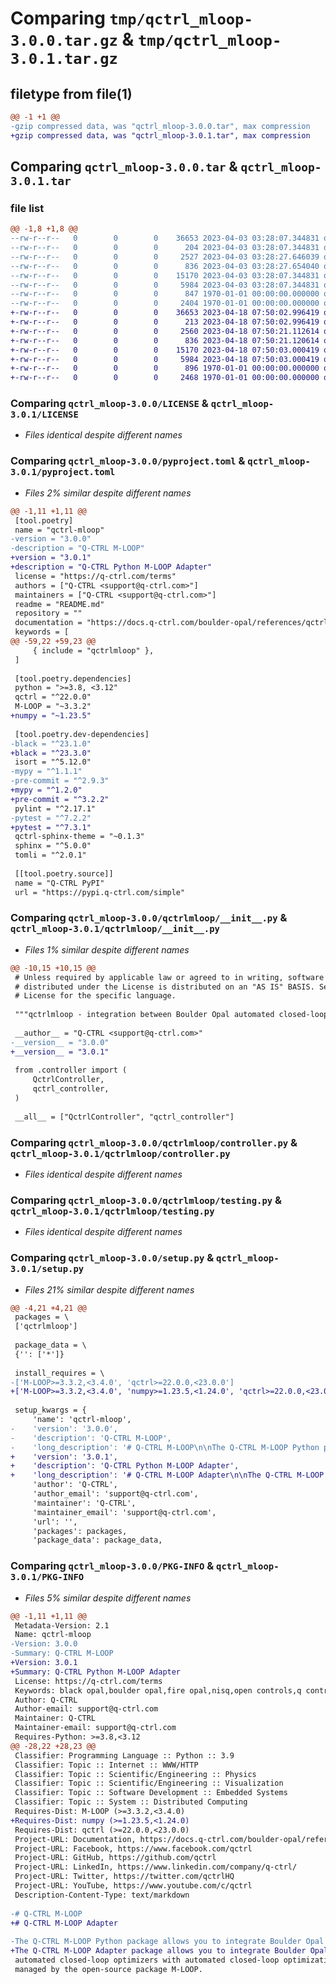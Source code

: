 # Comparing `tmp/qctrl_mloop-3.0.0.tar.gz` & `tmp/qctrl_mloop-3.0.1.tar.gz`

## filetype from file(1)

```diff
@@ -1 +1 @@
-gzip compressed data, was "qctrl_mloop-3.0.0.tar", max compression
+gzip compressed data, was "qctrl_mloop-3.0.1.tar", max compression
```

## Comparing `qctrl_mloop-3.0.0.tar` & `qctrl_mloop-3.0.1.tar`

### file list

```diff
@@ -1,8 +1,8 @@
--rw-r--r--   0        0        0    36653 2023-04-03 03:28:07.344831 qctrl_mloop-3.0.0/LICENSE
--rw-r--r--   0        0        0      204 2023-04-03 03:28:07.344831 qctrl_mloop-3.0.0/README.md
--rw-r--r--   0        0        0     2527 2023-04-03 03:28:27.646039 qctrl_mloop-3.0.0/pyproject.toml
--rw-r--r--   0        0        0      836 2023-04-03 03:28:27.654040 qctrl_mloop-3.0.0/qctrlmloop/__init__.py
--rw-r--r--   0        0        0    15170 2023-04-03 03:28:07.344831 qctrl_mloop-3.0.0/qctrlmloop/controller.py
--rw-r--r--   0        0        0     5984 2023-04-03 03:28:07.344831 qctrl_mloop-3.0.0/qctrlmloop/testing.py
--rw-r--r--   0        0        0      847 1970-01-01 00:00:00.000000 qctrl_mloop-3.0.0/setup.py
--rw-r--r--   0        0        0     2404 1970-01-01 00:00:00.000000 qctrl_mloop-3.0.0/PKG-INFO
+-rw-r--r--   0        0        0    36653 2023-04-18 07:50:02.996419 qctrl_mloop-3.0.1/LICENSE
+-rw-r--r--   0        0        0      213 2023-04-18 07:50:02.996419 qctrl_mloop-3.0.1/README.md
+-rw-r--r--   0        0        0     2560 2023-04-18 07:50:21.112614 qctrl_mloop-3.0.1/pyproject.toml
+-rw-r--r--   0        0        0      836 2023-04-18 07:50:21.120614 qctrl_mloop-3.0.1/qctrlmloop/__init__.py
+-rw-r--r--   0        0        0    15170 2023-04-18 07:50:03.000419 qctrl_mloop-3.0.1/qctrlmloop/controller.py
+-rw-r--r--   0        0        0     5984 2023-04-18 07:50:03.000419 qctrl_mloop-3.0.1/qctrlmloop/testing.py
+-rw-r--r--   0        0        0      896 1970-01-01 00:00:00.000000 qctrl_mloop-3.0.1/setup.py
+-rw-r--r--   0        0        0     2468 1970-01-01 00:00:00.000000 qctrl_mloop-3.0.1/PKG-INFO
```

### Comparing `qctrl_mloop-3.0.0/LICENSE` & `qctrl_mloop-3.0.1/LICENSE`

 * *Files identical despite different names*

### Comparing `qctrl_mloop-3.0.0/pyproject.toml` & `qctrl_mloop-3.0.1/pyproject.toml`

 * *Files 2% similar despite different names*

```diff
@@ -1,11 +1,11 @@
 [tool.poetry]
 name = "qctrl-mloop"
-version = "3.0.0"
-description = "Q-CTRL M-LOOP"
+version = "3.0.1"
+description = "Q-CTRL Python M-LOOP Adapter"
 license = "https://q-ctrl.com/terms"
 authors = ["Q-CTRL <support@q-ctrl.com>"]
 maintainers = ["Q-CTRL <support@q-ctrl.com>"]
 readme = "README.md"
 repository = ""
 documentation = "https://docs.q-ctrl.com/boulder-opal/references/qctrl-mloop/"
 keywords = [
@@ -59,22 +59,23 @@
     { include = "qctrlmloop" },
 ]
 
 [tool.poetry.dependencies]
 python = ">=3.8, <3.12"
 qctrl = "^22.0.0"
 M-LOOP = "~3.3.2"
+numpy = "~1.23.5"
 
 [tool.poetry.dev-dependencies]
-black = "^23.1.0"
+black = "^23.3.0"
 isort = "^5.12.0"
-mypy = "^1.1.1"
-pre-commit = "^2.9.3"
+mypy = "^1.2.0"
+pre-commit = "^3.2.2"
 pylint = "^2.17.1"
-pytest = "^7.2.2"
+pytest = "^7.3.1"
 qctrl-sphinx-theme = "~0.1.3"
 sphinx = "^5.0.0"
 tomli = "^2.0.1"
 
 [[tool.poetry.source]]
 name = "Q-CTRL PyPI"
 url = "https://pypi.q-ctrl.com/simple"
```

### Comparing `qctrl_mloop-3.0.0/qctrlmloop/__init__.py` & `qctrl_mloop-3.0.1/qctrlmloop/__init__.py`

 * *Files 1% similar despite different names*

```diff
@@ -10,15 +10,15 @@
 # Unless required by applicable law or agreed to in writing, software
 # distributed under the License is distributed on an "AS IS" BASIS. See the
 # License for the specific language.
 
 """qctrlmloop - integration between Boulder Opal automated closed-loop optimizers and M-LOOP"""
 
 __author__ = "Q-CTRL <support@q-ctrl.com>"
-__version__ = "3.0.0"
+__version__ = "3.0.1"
 
 from .controller import (
     QctrlController,
     qctrl_controller,
 )
 
 __all__ = ["QctrlController", "qctrl_controller"]
```

### Comparing `qctrl_mloop-3.0.0/qctrlmloop/controller.py` & `qctrl_mloop-3.0.1/qctrlmloop/controller.py`

 * *Files identical despite different names*

### Comparing `qctrl_mloop-3.0.0/qctrlmloop/testing.py` & `qctrl_mloop-3.0.1/qctrlmloop/testing.py`

 * *Files identical despite different names*

### Comparing `qctrl_mloop-3.0.0/setup.py` & `qctrl_mloop-3.0.1/setup.py`

 * *Files 21% similar despite different names*

```diff
@@ -4,21 +4,21 @@
 packages = \
 ['qctrlmloop']
 
 package_data = \
 {'': ['*']}
 
 install_requires = \
-['M-LOOP>=3.3.2,<3.4.0', 'qctrl>=22.0.0,<23.0.0']
+['M-LOOP>=3.3.2,<3.4.0', 'numpy>=1.23.5,<1.24.0', 'qctrl>=22.0.0,<23.0.0']
 
 setup_kwargs = {
     'name': 'qctrl-mloop',
-    'version': '3.0.0',
-    'description': 'Q-CTRL M-LOOP',
-    'long_description': '# Q-CTRL M-LOOP\n\nThe Q-CTRL M-LOOP Python package allows you to integrate Boulder Opal\nautomated closed-loop optimizers with automated closed-loop optimizations\nmanaged by the open-source package M-LOOP.\n',
+    'version': '3.0.1',
+    'description': 'Q-CTRL Python M-LOOP Adapter',
+    'long_description': '# Q-CTRL M-LOOP Adapter\n\nThe Q-CTRL M-LOOP Adapter package allows you to integrate Boulder Opal\nautomated closed-loop optimizers with automated closed-loop optimizations\nmanaged by the open-source package M-LOOP.\n',
     'author': 'Q-CTRL',
     'author_email': 'support@q-ctrl.com',
     'maintainer': 'Q-CTRL',
     'maintainer_email': 'support@q-ctrl.com',
     'url': '',
     'packages': packages,
     'package_data': package_data,
```

### Comparing `qctrl_mloop-3.0.0/PKG-INFO` & `qctrl_mloop-3.0.1/PKG-INFO`

 * *Files 5% similar despite different names*

```diff
@@ -1,11 +1,11 @@
 Metadata-Version: 2.1
 Name: qctrl-mloop
-Version: 3.0.0
-Summary: Q-CTRL M-LOOP
+Version: 3.0.1
+Summary: Q-CTRL Python M-LOOP Adapter
 License: https://q-ctrl.com/terms
 Keywords: black opal,boulder opal,fire opal,nisq,open controls,q control,q ctrl,q-control,q-ctrl,qcontrol,qctrl,quantum,quantum algorithms,quantum circuits,quantum coding,quantum coding software,quantum computing,quantum control,quantum control software,quantum control theory,quantum engineering,quantum error correction,quantum firmware,quantum fundamentals,quantum sensing,qubit,qudit
 Author: Q-CTRL
 Author-email: support@q-ctrl.com
 Maintainer: Q-CTRL
 Maintainer-email: support@q-ctrl.com
 Requires-Python: >=3.8,<3.12
@@ -28,22 +28,23 @@
 Classifier: Programming Language :: Python :: 3.9
 Classifier: Topic :: Internet :: WWW/HTTP
 Classifier: Topic :: Scientific/Engineering :: Physics
 Classifier: Topic :: Scientific/Engineering :: Visualization
 Classifier: Topic :: Software Development :: Embedded Systems
 Classifier: Topic :: System :: Distributed Computing
 Requires-Dist: M-LOOP (>=3.3.2,<3.4.0)
+Requires-Dist: numpy (>=1.23.5,<1.24.0)
 Requires-Dist: qctrl (>=22.0.0,<23.0.0)
 Project-URL: Documentation, https://docs.q-ctrl.com/boulder-opal/references/qctrl-mloop/
 Project-URL: Facebook, https://www.facebook.com/qctrl
 Project-URL: GitHub, https://github.com/qctrl
 Project-URL: LinkedIn, https://www.linkedin.com/company/q-ctrl/
 Project-URL: Twitter, https://twitter.com/qctrlHQ
 Project-URL: YouTube, https://www.youtube.com/c/qctrl
 Description-Content-Type: text/markdown
 
-# Q-CTRL M-LOOP
+# Q-CTRL M-LOOP Adapter
 
-The Q-CTRL M-LOOP Python package allows you to integrate Boulder Opal
+The Q-CTRL M-LOOP Adapter package allows you to integrate Boulder Opal
 automated closed-loop optimizers with automated closed-loop optimizations
 managed by the open-source package M-LOOP.
```

